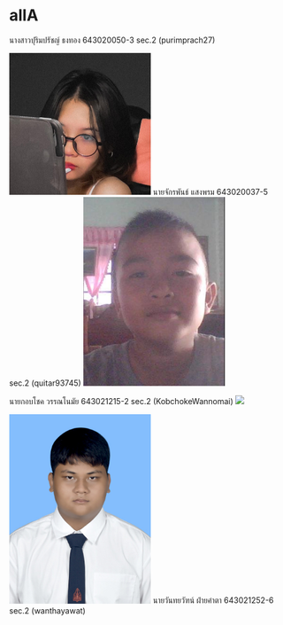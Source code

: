 # allA

นางสาวปุริมปรัชญ์ ธงทอง 643020050-3 sec.2 (purimprach27)

<img src="/media/392872510_1782580862178212_7235573361657890751_n.jpg" width="256" height="auto">
นายจักรพันธ์ แสงพรม 643020037-5 sec.2 (quitar93745)

<img src="/media/317362_104901099621074_1145792876_n.jpg" width="256" height="auto">

นายกอบโชค วรรณโนมัย 643021215-2 sec.2 (KobchokeWannomai)
<img src="/media/.jpg" width="256" height="auto">


<img src="/media/Wanthayawat.jpg" width="256" height="auto">
นายวันทยวัฑน์ ฝ่ายคำตา 643021252-6 sec.2 (wanthayawat)
